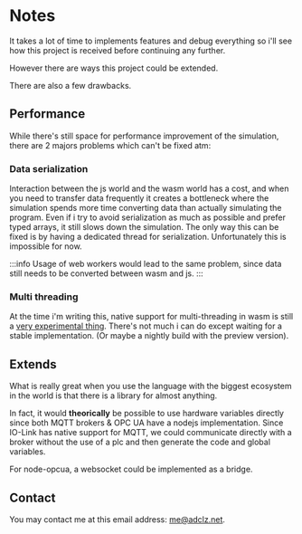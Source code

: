 ﻿# Notes

It takes a lot of time to implements features and debug everything so i'll see how this project is received before continuing any further.

However there are ways this project could be extended.

There are also a few drawbacks.

## Performance

While there's still space for performance improvement of the simulation, there are 2 majors problems which can't be
fixed atm:

### Data serialization

Interaction between the js world and the wasm world has a cost, and when you need to transfer data frequently it creates
a bottleneck where the simulation spends more time converting data than actually simulating the program.
Even if i try to avoid serialization as much as possible and prefer typed arrays, it still slows down the simulation.
The only way this can be fixed is by having a dedicated thread for serialization.
Unfortunately this is impossible for now.

:::info
Usage of web workers would lead to the same problem, since data still needs to be converted between wasm and js.
:::

### Multi threading

At the time i'm writing this, native support for multi-threading in wasm is still a [very experimental thing](https://github.com/WebAssembly/wasi-threads).
There's not much i can do except waiting for a stable implementation.
(Or maybe a nightly build with the preview version).

## Extends

What is really great when you use the language with the biggest ecosystem in the world is that there is a library for
almost anything.

In fact, it would **theorically** be possible to use hardware variables directly since both MQTT brokers & OPC UA have a
nodejs implementation.
Since IO-Link has native support for MQTT, we could communicate directly with a broker without the use of a plc and then
generate the code and global variables.

For node-opcua, a websocket could be implemented as a bridge.

## Contact

You may contact me at this email address: <a href="mailto:me@adclz.net">me@adclz.net</a>.